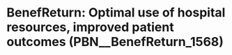 # BenefReturn: __Optimal use of hospital resources, improved patient outcomes__ (PBN__BenefReturn_1568)

